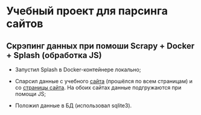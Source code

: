 # Учебный проект для парсинга сайтов

## Скрэпинг данных при помоши Scrapy + Docker + Splash (обработка JS)

- Запустил Splash в Docker-контейнере локально;

- Спарсил данные с учебного [сайта](http://quotes.toscrape.com/js/) (прошёлся по всем страницам) и со [страницы сайта](https://scrapingclub.com/exercise/detail_sign/). На обоих сайтах данные подгружаются при помощи JS;

- Положил данные в БД (использовал sqlite3).
